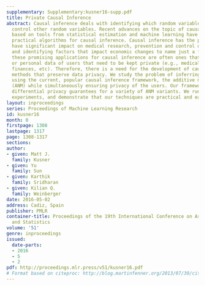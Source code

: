 ```yaml
---
supplementary: Supplementary:kusner16-supp.pdf
title: Private Causal Inference
abstract: Causal inference deals with identifying which random variables ”cause” or
  control other random variables. Recent advances on the topic of causal inference
  based on tools from statistical estimation and machine learning have resulted in
  practical algorithms for causal inference. Causal inference has the potential to
  have significant impact on medical research, prevention and control of diseases,
  and identifying factors that impact economic changes to name just a few. However,
  these promising applications for causal inference are often ones that involve sensitive
  or personal data of users that need to be kept private (e.g., medical records, personal
  finances, etc). Therefore, there is a need for the development of causal inference
  methods that preserve data privacy. We study the problem of inferring causality
  using the current, popular causal inference framework, the additive noise model
  (ANM) while simultaneously ensuring privacy of the users. Our framework provides
  differential privacy guarantees for a variety of ANM variants. We run extensive
  experiments, and demonstrate that our techniques are practical and easy to implement.
layout: inproceedings
series: Proceedings of Machine Learning Research
id: kusner16
month: 0
firstpage: 1308
lastpage: 1317
page: 1308-1317
sections: 
author:
- given: Matt J.
  family: Kusner
- given: Yu
  family: Sun
- given: Karthik
  family: Sridharan
- given: Kilian Q.
  family: Weinberger
date: 2016-05-02
address: Cadiz, Spain
publisher: PMLR
container-title: Proceedings of the 19th International Conference on Artificial Intelligence
  and Statistics
volume: '51'
genre: inproceedings
issued:
  date-parts:
  - 2016
  - 5
  - 2
pdf: http://proceedings.mlr.press/v51/kusner16.pdf
# Format based on citeproc: http://blog.martinfenner.org/2013/07/30/citeproc-yaml-for-bibliographies/
---
```

